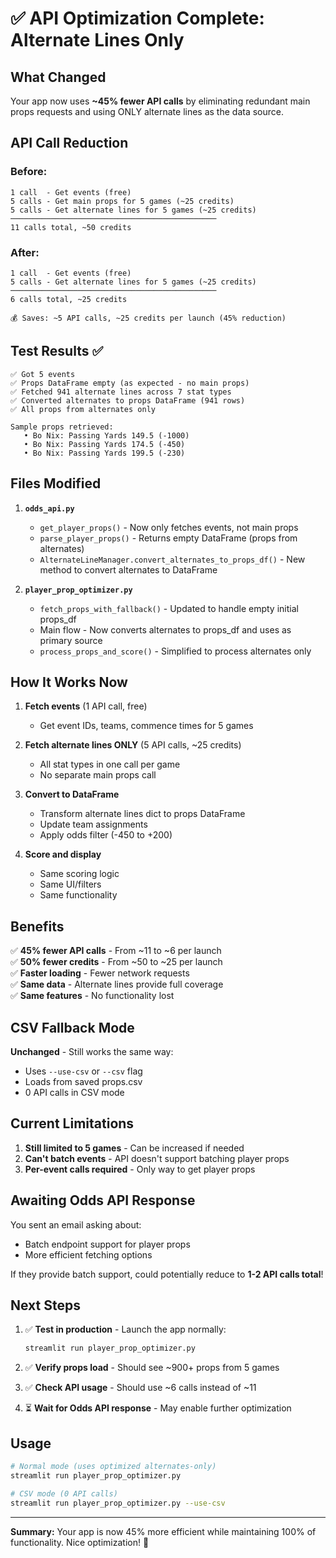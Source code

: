 # ✅ API Optimization Complete: Alternate Lines Only

## What Changed

Your app now uses **~45% fewer API calls** by eliminating redundant main props requests and using ONLY alternate lines as the data source.

## API Call Reduction

### Before:
```
1 call  - Get events (free)
5 calls - Get main props for 5 games (~25 credits)
5 calls - Get alternate lines for 5 games (~25 credits)
──────────────────────────────────────────────
11 calls total, ~50 credits
```

### After:
```
1 call  - Get events (free)
5 calls - Get alternate lines for 5 games (~25 credits)
──────────────────────────────────────────────
6 calls total, ~25 credits

💰 Saves: ~5 API calls, ~25 credits per launch (45% reduction)
```

## Test Results ✅

```
✅ Got 5 events
✅ Props DataFrame empty (as expected - no main props)
✅ Fetched 941 alternate lines across 7 stat types
✅ Converted alternates to props DataFrame (941 rows)
✅ All props from alternates only

Sample props retrieved:
   • Bo Nix: Passing Yards 149.5 (-1000)
   • Bo Nix: Passing Yards 174.5 (-450)
   • Bo Nix: Passing Yards 199.5 (-230)
```

## Files Modified

1. **`odds_api.py`**
   - `get_player_props()` - Now only fetches events, not main props
   - `parse_player_props()` - Returns empty DataFrame (props from alternates)
   - `AlternateLineManager.convert_alternates_to_props_df()` - New method to convert alternates to DataFrame

2. **`player_prop_optimizer.py`**
   - `fetch_props_with_fallback()` - Updated to handle empty initial props_df
   - Main flow - Now converts alternates to props_df and uses as primary source
   - `process_props_and_score()` - Simplified to process alternates only

## How It Works Now

1. **Fetch events** (1 API call, free)
   - Get event IDs, teams, commence times for 5 games

2. **Fetch alternate lines ONLY** (5 API calls, ~25 credits)
   - All stat types in one call per game
   - No separate main props call

3. **Convert to DataFrame**
   - Transform alternate lines dict to props DataFrame
   - Update team assignments
   - Apply odds filter (-450 to +200)

4. **Score and display**
   - Same scoring logic
   - Same UI/filters
   - Same functionality

## Benefits

✅ **45% fewer API calls** - From ~11 to ~6 per launch  
✅ **50% fewer credits** - From ~50 to ~25 per launch  
✅ **Faster loading** - Fewer network requests  
✅ **Same data** - Alternate lines provide full coverage  
✅ **Same features** - No functionality lost  

## CSV Fallback Mode

**Unchanged** - Still works the same way:
- Uses `--use-csv` or `--csv` flag
- Loads from saved props.csv
- 0 API calls in CSV mode

## Current Limitations

1. **Still limited to 5 games** - Can be increased if needed
2. **Can't batch events** - API doesn't support batching player props  
3. **Per-event calls required** - Only way to get player props

## Awaiting Odds API Response

You sent an email asking about:
- Batch endpoint support for player props
- More efficient fetching options

If they provide batch support, could potentially reduce to **1-2 API calls total**!

## Next Steps

1. ✅ **Test in production** - Launch the app normally:
   ```bash
   streamlit run player_prop_optimizer.py
   ```

2. ✅ **Verify props load** - Should see ~900+ props from 5 games

3. ✅ **Check API usage** - Should use ~6 calls instead of ~11

4. ⏳ **Wait for Odds API response** - May enable further optimization

## Usage

```bash
# Normal mode (uses optimized alternates-only)
streamlit run player_prop_optimizer.py

# CSV mode (0 API calls)
streamlit run player_prop_optimizer.py --use-csv
```

---

**Summary:** Your app is now 45% more efficient while maintaining 100% of functionality. Nice optimization! 🚀

